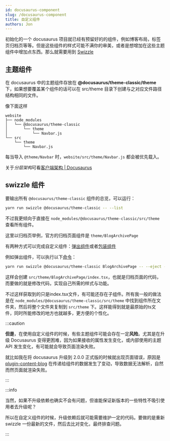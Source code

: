 ```yaml
---
id: docusaurus-component
slug: /docusaurus-component
title: 自定义组件
authors: Jon
---
```


初始化的一个 docusaurus 项目就已经有预留好的的组件，例如博客布局，标签页归档页等等。但是这些组件的样式可能不满你的审美，或者是想增加在这些主题组件中增加点东西。那么就需要用到 [Swizzle](https://docusaurus.io/zh-CN/docs/swizzling)

## 主题组件

在 docusaurus 中的主题组件存放在 **@docusaurus/theme-classic/theme** 下，如果想要覆盖某个组件的话可以在 src/theme 目录下创建与之对应文件路径结构相同的文件。

像下面这样

```
website
├── node_modules
│   └── @docusaurus/theme-classic
│       └── theme
│           └── Navbar.js
└── src
    └── theme
        └── Navbar.js
```

每当导入 `@theme/Navbar` 时，`website/src/theme/Navbar.js` 都会被优先载入。

关于*分层架构*可看[客户端架构 | Docusaurus](https://docusaurus.io/zh-CN/docs/advanced/client)

## swizzle 组件

要输出所有 `@docusaurus/theme-classic` 组件的总览，可以运行：

```sh
yarn run swizzle @docusaurus/theme-classic -- --list
```

不过我更倾向于直接在 `node_modules/@docusaurus/theme-classic/src/theme` 查看所有组件。

这里以归档页举例，官方的归档页面组件是 `theme/BlogArchivePage`

有两种方式可以完成自定义组件：[弹出组件](https://docusaurus.io/zh-CN/docs/swizzling#ejecting)或者[包装组件](https://docusaurus.io/zh-CN/docs/swizzling#wrapping)

例如弹出组件，可以执行以下[命令](https://docusaurus.io/zh-CN/docs/cli#docusaurus-swizzle)：

```sh
yarn run swizzle @docusaurus/theme-classic BlogArchivePage -- --eject --typescript
```

这样会创建 `src/theme/BlogArchivePage/index.tsx`，也就是归档页面的代码，而要做的就是修改代码，实现自己所需的样式与功能。

不过这样获取到的只是index.tsx文件，有可能还存在子组件。所有我一般的做法是在 `node_modules/@docusaurus/theme-classic/src/theme` 中找到组件所在文件夹，然后将整个文件夹复制到 `src/theme` 下。这样能得到就是最原始的ts文件，同时所能修改的地方也就越多，更方便的个性化。

:::caution

**但是**，在使用自定义组件的时候，有些主题组件可能会存在一定**风险**。尤其是在升级 Docusaurus 变得更困难，因为如果接收的属性发生变化，或内部使用的主题 API 发生变化，有可能就会导致页面渲染失败。

就比如我在将 docusaurus 升级到 2.0.0 正式版的时候就出现页面错误，原因是 [plugin-content-blog](https://docusaurus.io/zh-CN/docs/api/plugins/@docusaurus/plugin-content-blog) 在传递给组件的数据发生了变动，导致数据无法解析，自然而然页面就渲染失败。

:::

:::info

当然，如果不升级依赖也确实不会有问题，但谁能保证新版本的一些特性不吸引使用者去升级呢？

所以在自定义组件的时候，升级依赖后就可能需要维护一定的代码。要做的是重新 swizzle 一份最新的文件，然后去比对变化，最终排查问题。

:::

